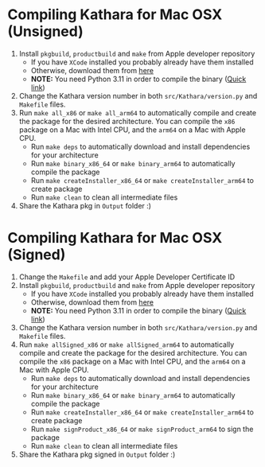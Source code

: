 # Compiling Kathara for Mac OSX (Unsigned)

1. Install `pkgbuild`, `productbuild` and `make` from Apple developer repository
    - If you have `XCode` installed you probably already have them installed
    - Otherwise, download them from [here](https://developer.apple.com/devcenter/mac/index.action)
    - **NOTE:** You need Python 3.11 in order to compile the binary ([Quick link](https://www.python.org/downloads/release/python-3117/))
2. Change the Kathara version number in both `src/Kathara/version.py` and `Makefile` files.
3. Run `make all_x86` or `make all_arm64` to automatically compile and create the package for the desired architecture.
You can compile the `x86` package on a Mac with Intel CPU, and the `arm64` on a Mac with Apple CPU.
    - Run `make deps` to automatically download and install dependencies for your architecture
    - Run `make binary_x86_64` or `make binary_arm64` to automatically compile the package
    - Run `make createInstaller_x86_64` or `make createInstaller_arm64` to create package
    - Run `make clean` to clean all intermediate files
4. Share the Kathara pkg in `Output` folder :)

# Compiling Kathara for Mac OSX (Signed)

1. Change the `Makefile` and add your Apple Developer Certificate ID
2. Install `pkgbuild`, `productbuild` and `make` from Apple developer repository
    - If you have `XCode` installed you probably already have them installed
    - Otherwise, download them from [here](https://developer.apple.com/devcenter/mac/index.action)
    - **NOTE:** You need Python 3.11 in order to compile the binary ([Quick link](https://www.python.org/downloads/release/python-3117/))
3. Change the Kathara version number in both `src/Kathara/version.py` and `Makefile` files.
4. Run `make allSigned_x86` or `make allSigned_arm64` to automatically compile and create the package for the desired architecture. 
You can compile the `x86` package on a Mac with Intel CPU, and the `arm64` on a Mac with Apple CPU.
    - Run `make deps` to automatically download and install dependencies for your architecture
    - Run `make binary_x86_64` or `make binary_arm64` to automatically compile the package
    - Run `make createInstaller_x86_64` or `make createInstaller_arm64` to create package
    - Run `make signProduct_x86_64` or `make signProduct_arm64` to sign the package
    - Run `make clean` to clean all intermediate files
5. Share the Kathara pkg signed in `Output` folder :)